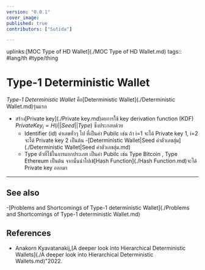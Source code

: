 ```yaml
---
version: "0.0.1"
cover_image:
published: true
contributors: ["Sutida"]

---
```

uplinks:[MOC Type of HD Wallet](./MOC Type of HD Wallet.md)
tags:: #lang/th #type/thing

# Type-1 Deterministic Wallet
*Type-1 Deterministic Wallet* คือ[Deterministic Wallet](./Deterministic Wallet.md)รุ่นแรก 
- สร้าง[Private key](./Private key.md)ดยการใช้ key derivation function (KDF) $Private Key_i = H(i||Seed||Type)$ ซึ่งประกอบด้วย  
	-  Identifier (id) ค่าเลขทั่วๆ ไป ที่เป็นค่า Pubilc เช่น ถ้า i=1 จะได้ Private key 1,  i=2 จะได้ Private key 2 เป็นต้น 
	-[Deterministic Wallet|Seed ค่าตัวเลขสุ่ม](./Deterministic Wallet|Seed ค่าตัวเลขสุ่ม.md)
	- Type ตัวที่ใช้ในการแยกประเภท เป็นค่า Pubilc เช่น Type Bitcoin , Type Ethereum เป็นต้น
จากนั้นนำไปเข้[Hash Function](./Hash Function.md)จะได้ Private key ออกมา
---
## See also
-[Problems and Shortcomings of Type-1 deterministic Wallet](./Problems and Shortcomings of Type-1 deterministic Wallet.md)
## References
- Anakorn Kyavatanakij,[A deeper look into Hierarchical Deterministic Wallets](./A deeper look into Hierarchical Deterministic Wallets.md)"2022.
